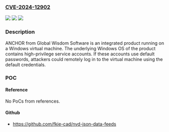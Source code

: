 ### [CVE-2024-12902](https://cve.mitre.org/cgi-bin/cvename.cgi?name=CVE-2024-12902)
![](https://img.shields.io/static/v1?label=Product&message=ANCHOR&color=blue)
![](https://img.shields.io/static/v1?label=Version&message=2.5.*%3C%202.5.9.5%20&color=brighgreen)
![](https://img.shields.io/static/v1?label=Vulnerability&message=CWE-1392%20Use%20of%20Default%20Credentials&color=brighgreen)

### Description

ANCHOR from Global Wisdom Software is an integrated product running on a Windows virtual machine. The underlying Windows OS of the product contains high-privilege service accounts. If these accounts use default passwords, attackers could remotely log in to the virtual machine using the default credentials.

### POC

#### Reference
No PoCs from references.

#### Github
- https://github.com/fkie-cad/nvd-json-data-feeds

